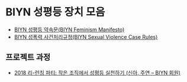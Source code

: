 # BIYN 성평등 장치 모음

- [BIYN 성평등 약속문(BIYN Feminism Manifesto)](https://github.com/BIYN-kr/CodeOfConduct/blob/master/FeminismManifesto.md)
- [BIYN 성폭력 사건처리규정(BIYN Sexual Violence Case Rules)](https://github.com/BIYN-kr/CodeOfConduct/blob/master/CaseRules.md)

## 프로젝트 과정

- [2018 리-런칭 파티: 작은 조직에서 성평등 실천하기 (신아, 주연 – BIYN 회원)](https://newsbikr.wordpress.com/2018/04/30/%ED%94%84%EB%A1%9C%EA%B7%B8%EB%9E%A8-2-%EC%9E%91%EC%9D%80-%EC%A1%B0%EC%A7%81%EC%97%90%EC%84%9C-%EC%84%B1%ED%8F%89%EB%93%B1-%EC%8B%A4%EC%B2%9C%ED%95%98%EA%B8%B0-%EC%8B%A0%EC%95%84-%EC%A3%BC/) 
